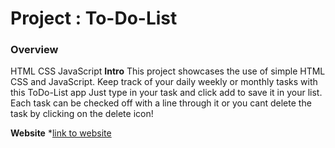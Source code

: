 # Project : To-Do-List

### Overview
 HTML
 CSS
 JavaScript
**Intro**
  This project showcases the use of simple HTML CSS and JavaScript. Keep track of your daily weekly or monthly tasks with this ToDo-List app
  Just type in your task and click add to save it in your list. Each task can be checked off with a line through it or you cant delete the task by clicking on the delete icon!

**Website**
*[link to website](https://justjoshin12.github.io/To-Do-List/)